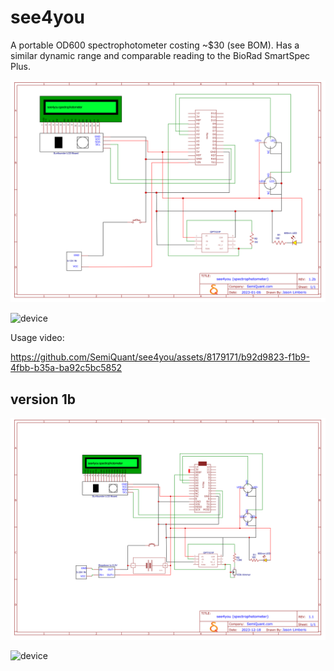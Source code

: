 # see4you


A portable OD600 spectrophotometer costing ~$30 (see BOM).
Has a similar dynamic range and comparable reading to the BioRad SmartSpec Plus.


![schematic](Schematic_see4you.png)


![device](see4you_mark1.png)


Usage video: 

https://github.com/SemiQuant/see4you/assets/8179171/b92d9823-f1b9-4fbb-b35a-ba92c5bc5852



## version 1b


![schematic](Schematic_see4you_nano.png)


![device](see4you_mark1b.png)